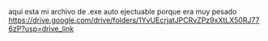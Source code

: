 aqui esta mi archivo de .exe auto ejectuable porque era muy pesado https://drive.google.com/drive/folders/1YvUEcrjatJPCRvZPz9xXtLX50RJ776zP?usp=drive_link
